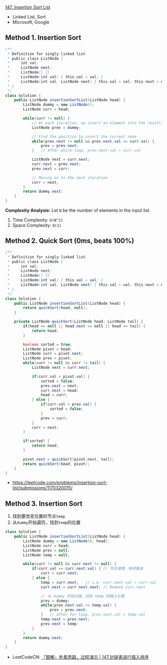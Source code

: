 [147. Insertion Sort List](https://leetcode.com/problems/insertion-sort-list/description/)

* Linked List, Sort
* Microsoft, Google


## Method 1. Insertion Sort
```Java
/**
 * Definition for singly-linked list.
 * public class ListNode {
 *     int val;
 *     ListNode next;
 *     ListNode() {}
 *     ListNode(int val) { this.val = val; }
 *     ListNode(int val, ListNode next) { this.val = val; this.next = next; }
 * }
 */
class Solution {
    public ListNode insertionSortList(ListNode head) {
        ListNode dummy = new ListNode();
        ListNode curr = head;

        while(curr != null) {
            // At each iteration, we insert an element into the resulting list
            ListNode prev = dummy;

            // Find the position to insert the current node
            while(prev.next != null && prev.next.val <= curr.val) {
                prev = prev.next;
            }   // After while-loop, prev.next.val > curr.val

            ListNode next = curr.next;
            curr.next = prev.next;
            prev.next = curr;

            // Moving on to the next iteration
            curr = next;
        }
        return dummy.next;
    }
}
```
**Complexity Analysis:**
Let `N` be the number of elements in the input list.
1. Time Complexity: `O(N^2)`
2. Space Complexity: `O(1)`


## Method 2. Quick Sort (0ms, beats 100%)
```Java
/**
 * Definition for singly-linked list.
 * public class ListNode {
 *     int val;
 *     ListNode next;
 *     ListNode() {}
 *     ListNode(int val) { this.val = val; }
 *     ListNode(int val, ListNode next) { this.val = val; this.next = next; }
 * }
 */
class Solution {
    public ListNode insertionSortList(ListNode head) {
        return quickSort(head, null);
    }

    private ListNode quickSort(ListNode head, ListNode tail) {
        if(head == null || head.next == null || head == tail) {
            return head;
        }

        boolean sorted = true;
        ListNode pivot = head;
        ListNode curr = pivot.next;
        ListNode prev = pivot;
        while(curr != null && curr != tail) {
            ListNode next = curr.next;

            if(curr.val < pivot.val) {
                sorted = false;
                prev.next = next;
                curr.next = head;
                head = curr;
            } else {
                if(curr.val < prev.val) {
                    sorted = false;
                }
                prev = curr;
            }
            curr = next;
        }

        if(sorted) {
            return head;
        }

        pivot.next = quickSort(pivot.next, tail);
        return quickSort(head, pivot);
    }
}
```
* https://leetcode.com/problems/insertion-sort-list/submissions/1170320015/


## Method 3. Insertion Sort
1. 找到要改变位置的节点`temp`
2. 从`dummy`开始遍历，找到`temp`的位置
```java
class Solution {
    public ListNode insertionSortList(ListNode head) {
        ListNode dummy = new ListNode(0, head);
        ListNode curr = head;
        ListNode prev = null;
        ListNode temp = null;

        while(curr != null && curr.next != null) {
            if(curr.val <= curr.next.val) { // 符合递增，继续推进
                curr = curr.next;
            } else {
                temp = curr.next;   // i.e. curr.next.val > curr.val
                curr.next = curr.next.next; // Remove curr.next

                // 从 dummy 开始扫描，找到 temp 的插入位置
                prev = dummy;
                while(prev.next.val <= temp.val) {
                    prev = prev.next;
                }   // after for-loop, prev.next.val > temp.val
                temp.next = prev.next;
                prev.next = temp;
            }
        }
        return dummy.next;
    }
}
```
* LeetCodeCN: [「图解」朴素思路，过程演示 | 147.对链表进行插入排序](https://leetcode.cn/problems/insertion-sort-list/solutions/491483/wei-tu-jie-147dui-lian-biao-jin-xing-cha-ru-pai-xu/)